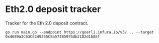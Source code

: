 
# Eth2.0 deposit tracker

Tracker for the Eth 2.0 deposit contract.

```
go run main.go --endpoint https://goerli.infura.io/v3/... --target 0x4689a3C63CE249355C8a573B5974db21D2d1b8Ef
```

